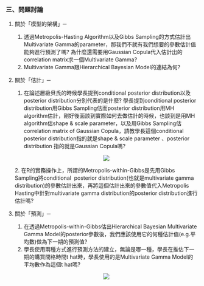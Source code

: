 ### 三、問題討論

1. 關於「模型的架構」─<br/>
   1. 透過Metropolis-Hasting Algorithm以及Gibbs Sampling的方式估計出Multivariate Gamma的parameter，那我們不就有我們想要的參數估計值能夠進行預測了嗎? 為什麼還需要用Gaussian Copula代入估計出的correlation matrix求一個Multivariate Gamma? 
   2. Multivariate Gamma跟Hierarchical Bayesian Model的連結為何?

2. 關於「估計」─<br/>
   1. 在論述層級貝氏的時候學長提到conditional posterior distribution以及posterior distribution分別代表的是什麼? 學長提到conditional posterior distribution用Gibbs Sampling估而posterior distribution用MH algorithm估計，剛好後面談到實際如何去做估計的時候，也談到是用MH algorithm估shape & scale parameter，以及用Gibbs Sampling估correlation matrix of Gaussian Copula，請教學長這個conditional posterior distribution指的就是shape & scale parameter 、posterior distribution 指的就是Gaussian Copula嗎?
   <p align="center">
      <img src="https://drive.google.com/uc?export=view&id=10aNBlKbC_4BD4cseGxVyB7mHyJlkMJcv"></p>
      2. 在R的實務操作上，所謂的Metropolis-within-Gibbs是先用Gibbs Sampling將conditional  posterior distribution(也就是multivariate gamma distribution)的參數估計出來，再將這個估計出來的參數值代入Metropolis Hasting中針對multivariate gamma distribution的posterior distribution進行估計嗎?

3. 關於「預測」─<br/>
   1. 在透過Metropolis-within-Gibbs估出Hierarchical Bayesian Multivariate Gamma Model的posterior參數後，我們應該使用它的何種估計值(e.g.平均數)做為下一期的預測值?
   2. 學長使用兩種方式進行預測方法的建立，無論是哪一種，學長在推估下一期的購買間格時間t hat時，學長使用的是Multivariate Gamma Model的平均數作為這個t hat嗎?
   <p align="center">
      <img src="https://drive.google.com/uc?export=view&id=1yGiJ8wn3vUW_mIHKt_-7TaTF5dTFro3O"></p>
